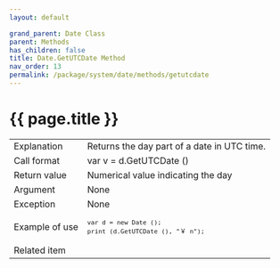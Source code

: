 ```yaml
---
layout: default

grand_parent: Date Class
parent: Methods
has_children: false
title: Date.GetUTCDate Method
nav_order: 13
permalink: /package/system/date/methods/getutcdate
---
```

# {{ page.title }}


<table>
  <tr>
    <td>Explanation</td>
    <td colspan="2">Returns the day part of a date in UTC time.</td>
  </tr>
  <tr>
    <td>Call format</td>
    <td colspan="2">var v = d.GetUTCDate ()</td>
  </tr>
  <tr>
    <td>Return value</td>
    <td colspan="2">Numerical value indicating the day</td>
  </tr>  
  <tr>
    <td>Argument</td>
    <td colspan="2">None</td>
  </tr>
  <tr>
    <td>Exception</td>
    <td colspan="2">None</td>
  </tr>
  <tr>
    <td>Example of use</td>
    <td colspan="2"><code><pre>var d = new Date ();
print (d.GetUTCDate (), "￥ n");</pre></code></td>
  </tr>
  <tr>
    <td>Related item</td>
    <td colspan="2"></td>
  </tr>
</table>

